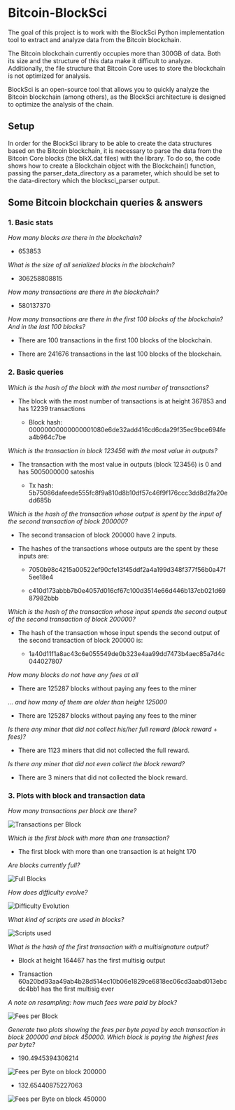 # Bitcoin-BlockSci
The goal of this project is to work with the BlockSci Python implementation tool to extract and analyze data from the Bitcoin blockchain.

The Bitcoin blockchain currently occupies more than 300GB of data. Both its size and the structure of this data make it difficult to analyze. Additionally, the file structure that Bitcoin Core uses to store the blockchain is not optimized for analysis.

BlockSci is an open-source tool that allows you to quickly analyze the Bitcoin blockchain (among others), as the BlockSci architecture is designed to optimize the analysis of the chain.

## Setup 

In order for the BlockSci library to be able to create the data structures based on the Bitcoin blockchain, it is necessary to parse the data from the Bitcoin Core blocks (the blkX.dat files) with the library.
To do so, the code shows how to create a Blockchain object with the Blockchain() function, passing the parser_data_directory as a parameter, which should be set to the data-directory which the blocksci_parser output. 

## Some Bitcoin blockchain queries & answers 

### 1. Basic stats 

_How many blocks are there in the blockchain?_

* 653853

_What is the size of all serialized blocks in the blockchain?_ 

* 306258808815

_How many transactions are there in the blockchain?_

* 580137370

_How many transactions are there in the first 100 blocks of the blockchain? And in the last 100 blocks?_ 

*  There are 100 transactions in the first 100 blocks of the blockchain. 

*  There are 241676 transactions in the last 100 blocks of the blockchain. 


### 2. Basic queries 

_Which is the hash of the block with the most number of transactions?_ 

* The block with the most number of transactions is at height 367853 and has 12239 transactions

    - Block hash: 00000000000000001080e6de32add416cd6cda29f35ec9bce694fea4b964c7be

_Which is the transaction in block 123456 with the most value in outputs?_ 

* The transaction with the most value in outputs (block 123456) is 0 and has 5005000000 satoshis

    - Tx hash: 5b75086dafeede555fc8f9a810d8b10df57c46f9f176ccc3dd8d2fa20edd685b

_Which is the hash of the transaction whose output is spent by the input of the second transaction of block 200000?_ 

* The second transacion of block 200000 have 2 inputs.

* The hashes of the transactions whose outputs are the spent by these inputs are: 

    - 7050b98c4215a00522ef90cfe13f45ddf2a4a199d348f377f56b0a47f5ee18e4

    - c410d173abbb7b0e4057d016cf67c100d3514e66d446b137cb021d6987982bbb

_Which is the hash of the transaction whose input spends the second output of the second transaction of block 200000?_

* The hash of the transaction whose input spends the second output of the second transaction of block 200000 is:

    - 1a40d11f1a8ac43c6e055549de0b323e4aa99dd7473b4aec85a7d4c044027807

_How many blocks do not have any fees at all_

* There are 125287 blocks without paying any fees to the miner

_... and how many of them are older than height 125000_

* There are 125287 blocks without paying any fees to the miner

_Is there any miner that did not collect his/her full reward (block reward + fees)?_

* There are 1123 miners that did not collected the full reward. 

_Is there any miner that did not even collect the block reward?_

* There are 3 miners that did not collected the block reward.

### 3. Plots with block and transaction data 

_How many transactions per block are there?_

![Transactions per Block](./plots/transactionsPerBlock.PNG "Transactions per Block")

_Which is the first block with more than one transaction?_

* The first block with more than one transaction is at height 170

_Are blocks currently full?_

![Full Blocks](./plots/fullBlocks.PNG "Full Blocks")

_How does difficulty evolve?_

![Difficulty Evolution](./plots/Difficulty.PNG "Difficulty Evolution")

_What kind of scripts are used in blocks?_

![Scripts used](./plots/scripts.PNG "Scripts used")

_What is the hash of the first transaction with a multisignature output?_

* Block at height 164467 has the first multisig output

* Transaction 60a20bd93aa49ab4b28d514ec10b06e1829ce6818ec06cd3aabd013ebcdc4bb1 has the first multisig ever 

_A note on resampling: how much fees were paid by block?_

![Fees per Block](./plots/FeesPerBlock.PNG "Fees per Block")

_Generate two plots showing the fees per byte payed by each transaction in block 200000 and block 450000. Which block is paying the highest fees per byte?_

* 190.4945394306214

![Fees per Byte on block 200000](./plots/FeesPerByte200000.PNG "Fees per Byte on block 200000")

* 132.65440875227063

![Fees per Byte on block 450000](./plots/FeesPerByte450000.PNG "Fees per Byte on block 450000")
